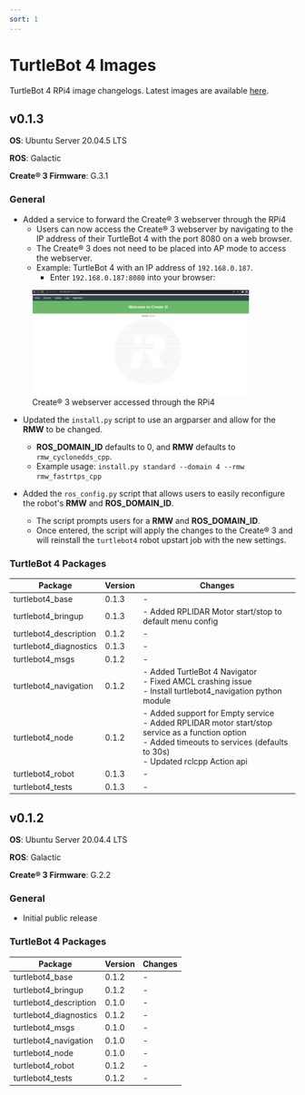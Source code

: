 ```yaml
---
sort: 1
---
```


# TurtleBot 4 Images

TurtleBot 4 RPi4 image changelogs. Latest images are available [here](http://download.ros.org/downloads/turtlebot4/).

## v0.1.3

**OS**: Ubuntu Server 20.04.5 LTS

**ROS**: Galactic

**Create® 3 Firmware**: G.3.1

### General

- Added a service to forward the Create® 3 webserver through the RPi4
    - Users can now access the Create® 3 webserver by navigating to the IP address of their TurtleBot 4 with the port 8080 on a web browser.
    - The Create® 3 does not need to be placed into AP mode to access the webserver.
    - Example: TurtleBot 4 with an IP address of `192.168.0.187`. 
        - Enter `192.168.0.187:8080` into your browser:
<figure class="aligncenter">
    <img src="media/webserver.png" alt="Webserver" style="width: 90%"/>
    <figcaption>Create® 3 webserver accessed through the RPi4</figcaption>
</figure>

- Updated the `install.py` script to use an argparser and allow for the **RMW** to be changed.
    - **ROS_DOMAIN_ID** defaults to 0, and **RMW** defaults to `rmw_cyclonedds_cpp`.
    - Example usage: `install.py standard --domain 4 --rmw rmw_fastrtps_cpp`

- Added the `ros_config.py` script that allows users to easily reconfigure the robot's **RMW** and **ROS_DOMAIN_ID**.
    - The script prompts users for a **RMW** and **ROS_DOMAIN_ID**.
    - Once entered, the script will apply the changes to the Create® 3 and will reinstall the `turtlebot4` robot upstart job with the new settings.

### TurtleBot 4 Packages

<table>
    <thead>
        <tr>
            <th>Package</th>
            <th>Version</th>
            <th>Changes</th>
        </tr>
    </thead>
    <tbody>
        <tr>
            <td>turtlebot4_base</td>
            <td>0.1.3</td>
            <td>-</td>
        </tr>
        <tr>
            <td>turtlebot4_bringup</td>
            <td>0.1.3</td>
            <td>
                - Added RPLIDAR Motor start/stop to default menu config
            </td>
        </tr>
        <tr>
            <td>turtlebot4_description</td>
            <td>0.1.2</td>
            <td>-</td>
        </tr>
        <tr>
            <td>turtlebot4_diagnostics</td>
            <td>0.1.3</td>
            <td>-</td>
        </tr>
        <tr>
            <td>turtlebot4_msgs</td>
            <td>0.1.2</td>
            <td>-</td>
        </tr>
        <tr>
            <td>turtlebot4_navigation</td>
            <td>0.1.2</td>
            <td>
                - Added TurtleBot 4 Navigator <br/>
                - Fixed AMCL crashing issue <br/>
                - Install turtlebot4_navigation python module
            </td>
        </tr>
        <tr>
            <td>turtlebot4_node</td>
            <td>0.1.2</td>
            <td>
                - Added support for Empty service <br/>
                - Added RPLIDAR motor start/stop service as a function option <br/>
                - Added timeouts to services (defaults to 30s) <br/>
                - Updated rclcpp Action api
            </td>
        </tr>
        <tr>
            <td>turtlebot4_robot</td>
            <td>0.1.3</td>
            <td>-</td>
        </tr>
        <tr>
            <td>turtlebot4_tests</td>
            <td>0.1.3</td>
            <td>-</td>
        </tr>
    </tbody>
</table>

## v0.1.2

**OS**: Ubuntu Server 20.04.4 LTS

**ROS**: Galactic

**Create® 3 Firmware**: G.2.2

### General

- Initial public release

### TurtleBot 4 Packages

<table>
    <thead>
        <tr>
            <th>Package</th>
            <th>Version</th>
            <th>Changes</th>
        </tr>
    </thead>
    <tbody>
        <tr>
            <td>turtlebot4_base</td>
            <td>0.1.2</td>
            <td>-</td>
        </tr>
        <tr>
            <td>turtlebot4_bringup</td>
            <td>0.1.2</td>
            <td>-</td>
        </tr>
        <tr>
            <td>turtlebot4_description</td>
            <td>0.1.0</td>
            <td>-</td>
        </tr>
        <tr>
            <td>turtlebot4_diagnostics</td>
            <td>0.1.2</td>
            <td>-</td>
        </tr>
        <tr>
            <td>turtlebot4_msgs</td>
            <td>0.1.0</td>
            <td>-</td>
        </tr>
        <tr>
            <td>turtlebot4_navigation</td>
            <td>0.1.0</td>
            <td>-</td>
        </tr>
        <tr>
            <td>turtlebot4_node</td>
            <td>0.1.0</td>
            <td>-</td>
        </tr>
        <tr>
            <td>turtlebot4_robot</td>
            <td>0.1.2</td>
            <td>-</td>
        </tr>
        <tr>
            <td>turtlebot4_tests</td>
            <td>0.1.2</td>
            <td>-</td>
        </tr>
    </tbody>
</table>


